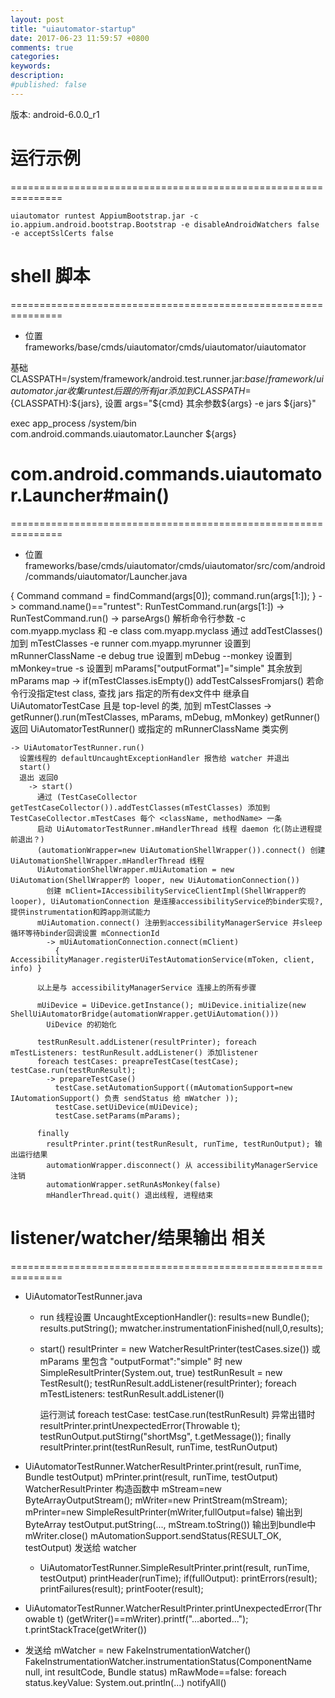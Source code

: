 ```yaml
---
layout: post
title: "uiautomator-startup"
date: 2017-06-23 11:59:57 +0800
comments: true
categories: 
keywords: 
description: 
#published: false
---
```


版本: android-6.0.0_r1

# 运行示例
===============================================================

```
uiautomator runtest AppiumBootstrap.jar -c io.appium.android.bootstrap.Bootstrap -e disableAndroidWatchers false -e acceptSslCerts false
```

# shell 脚本
===============================================================

* 位置 frameworks/base/cmds/uiautomator/cmds/uiautomator/uiautomator

基础 CLASSPATH=/system/framework/android.test.runner.jar:${base}/framework/uiautomator.jar
收集 runtest 后跟的所有 jar 添加到 CLASSPATH=${CLASSPATH}:${jars}, 设置 args="${cmd} 其余参数${args} -e jars ${jars}"

exec app_process /system/bin com.android.commands.uiautomator.Launcher ${args}


# com.android.commands.uiautomator.Launcher#main()
===============================================================

* 位置 frameworks/base/cmds/uiautomator/cmds/uiautomator/src/com/android/commands/uiautomator/Launcher.java

{ Command command = findCommand(args[0]); command.run(args[1:]); }
-> command.name()=="runtest": RunTestCommand.run(args[1:])
-> RunTestCommand.run()
  -> parseArgs() 解析命令行参数
    -c com.myapp.myclass 和 -e class com.myapp.myclass 通过 addTestClasses() 加到 mTestClasses
    -e runner com.myapp.myrunner 设置到 mRunnerClassName
    -e debug true 设置到 mDebug
    --monkey 设置到 mMonkey=true
    -s 设置到 mParams["outputFormat"]="simple"
    其余放到 mParams map
  -> if(mTestClasses.isEmpty()) addTestCalssesFromjars() 若命令行没指定test class, 查找 jars 指定的所有dex文件中 继承自 UiAutomatorTestCase 且是 top-level 的类, 加到 mTestClasses
  -> getRunner().run(mTestClasses, mParams, mDebug, mMonkey)
      getRunner() 返回 UiAutomatorTestRunner() 或指定的 mRunnerClassName 类实例

    -> UiAutomatorTestRunner.run()
      设置线程的 defaultUncaughtExceptionHandler 报告给 watcher 并退出
      start()
      退出 返回0
        -> start()
          通过 (TestCaseCollector getTestCaseCollector()).addTestClasses(mTestClasses) 添加到 TestCaseCollector.mTestCases 每个 <className, methodName> 一条
          启动 UiAutomatorTestRunner.mHandlerThread 线程 daemon 化(防止进程提前退出？)
          (automationWrapper=new UiAutomationShellWrapper()).connect() 创建 UiAutomationShellWrapper.mHandlerThread 线程
          UiAutomationShellWrapper.mUiAutomation = new UiAutomation(ShellWrapper的 looper, new UiAutomationConnection())
            创建 mClient=IAccessibilityServiceClientImpl(ShellWrapper的 looper), UiAutomationConnection 是连接accessibilityService的binder实现?, 提供instrumentation和跨app测试能力
          mUiAutomation.connect() 注册到accessibilityManagerService 并sleep循环等待binder回调设置 mConnectionId
            -> mUiAutomationConnection.connect(mClient)
              { AccessibilityManager.registerUiTestAutomationService(mToken, client, info) }

          以上是与 accessibilityManagerService 连接上的所有步骤

          mUiDevice = UiDevice.getInstance(); mUiDevice.initialize(new ShellUiAutomatorBridge(automationWrapper.getUiAutomation()))
            UiDevice 的初始化

          testRunResult.addListener(resultPrinter); foreach mTestListeners: testRunResult.addListener() 添加listener
          foreach testCases: preapreTestCase(testCase); testCase.run(testRunResult);
            -> prepareTestCase()
              testCase.setAutomationSupport((mAutomationSupport=new IAutomationSupport() 负责 sendStatus 给 mWatcher ));
              testCase.setUiDevice(mUiDevice);
              testCase.setParams(mParams);

          finally
            resultPrinter.print(testRunResult, runTime, testRunOutput); 输出运行结果
            automationWrapper.disconnect() 从 accessibilityManagerService 注销
            automationWrapper.setRunAsMonkey(false)
            mHandlerThread.quit() 退出线程, 进程结束


# listener/watcher/结果输出 相关
===============================================================

* UiAutomatorTestRunner.java
  * run 线程设置 UncaughtExceptionHandler(): results=new Bundle(); results.putString(); mwatcher.instrumentationFinished(null,0,results);
  * start()
    resultPrinter = new WatcherResultPrinter(testCases.size())
      或 mParams 里包含 "outputFormat":"simple" 时 new SimpleResultPrinter(System.out, true)
    testRunResult = new TestResult();
    testRunResult.addListener(resultPrinter);
    foreach mTestListeners: testRunResult.addListener(l)

    运行测试 foreach testCase: testCase.run(testRunResult)
    异常出错时 resultPrinter.printUnexpectedError(Throwable t); testRunOutput.putStirng("shortMsg", t.getMessage());
    finally resultPrinter.print(testRunResult, runTime, testRunOutput)

* UiAutomatorTestRunner.WatcherResultPrinter.print(result, runTime, Bundle testOutput)
  mPrinter.print(result, runTime, testOutput)
    WatcherResultPrinter 构造函数中
      mStream=new ByteArrayOutputStream();
      mWriter=new PrintStream(mStream);
      mPrinter=new SimpleResultPrinter(mWriter,fullOutput=false) 输出到 ByteArray
  testOutput.putString(..., mStream.toString()) 输出到bundle中
  mWriter.close()
  mAutomationSupport.sendStatus(RESULT_OK, testOutput) 发送给 watcher

  * UiAutomatorTestRunner.SimpleResultPrinter.print(result, runTime, testOutput)
    printHeader(runTime);
    if(fullOutput): printErrors(result); printFailures(result);
    printFooter(result);

* UiAutomatorTestRunner.WatcherResultPrinter.printUnexpectedError(Throwable t)
  (getWriter()==mWriter).printf("...aborted...");
  t.printStackTrace(getWriter())

* 发送给 mWatcher = new FakeInstrumentationWatcher()
FakeInstrumentationWatcher.instrumentationStatus(ComponentName null, int resultCode, Bundle status)
  mRawMode==false: foreach status.keyValue: System.out.println(...)
  notifyAll()
